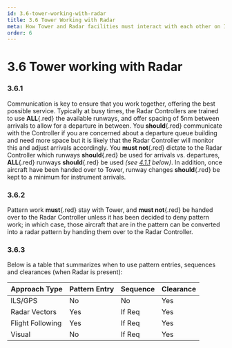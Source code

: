 ```yaml
---
id: 3.6-tower-working-with-radar
title: 3.6 Tower Working with Radar
meta: How Tower and Radar facilities must interact with each other on Infinite Flight.
order: 6
---
```


# 3.6  Tower working with Radar

 

### 3.6.1    

Communication is key to ensure that you work together, offering the best possible service. Typically at busy times, the Radar Controllers are trained to use **ALL**{.red} the available runways, and offer spacing of 5nm between arrivals to allow for a departure in between. You **should**{.red} communicate with the Controller if you are concerned about a departure queue building and need more space but it is likely that the Radar Controller will monitor this and adjust arrivals accordingly. You **must not**{.red} dictate to the Radar Controller which runways **should**{.red} be used for arrivals vs. departures, **ALL**{.red} runways **should**{.red} be used *(see [4.1.1](/guide/atc-manual/4.-atis/4.1-atis#4.1.1) below)*. In addition, once aircraft have been handed over to Tower, runway changes **should**{.red} be kept to a minimum for instrument arrivals.



### 3.6.2    

Pattern work **must**{.red} stay with Tower, and **must not**{.red} be handed over to the Radar Controller unless it has been decided to deny pattern work; in which case, those aircraft that are in the pattern can be converted into a radar pattern by handing them over to the Radar Controller.

 

### 3.6.3    

Below is a table that summarizes when to use pattern entries, sequences and clearances (when Radar is present):

 

| **Approach  Type** | **Pattern Entry** | **Sequence** | **Clearance** |
| ------------------ | ----------------- | ------------ | ------------- |
| ILS/GPS            | No                | No           | Yes           |
| Radar Vectors      | Yes               | If  Req      | Yes           |
| Flight Following   | Yes               | If  Req      | Yes           |
| Visual             | No                | If  Req      | Yes           |


